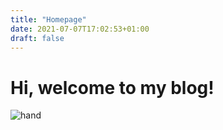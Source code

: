 ```yaml
---
title: "Homepage"
date: 2021-07-07T17:02:53+01:00
draft: false
---
```


# Hi, welcome to my blog!
![hand](/hand.jpg)
